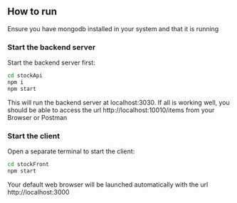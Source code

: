 ## How to run
Ensure you have mongodb installed in your system and that it is running

### Start the backend server
Start the backend server first:

```bash
cd stockApi
npm i
npm start
```
This will run the backend server at localhost:3030. If all is working well, you should be able to access the url http://localhost:10010/items from your Browser or Postman

### Start the client
Open a separate terminal to start the client:

```bash
cd stockFront
npm start
```

Your default web browser will be launched automatically with the url http://localhost:3000
